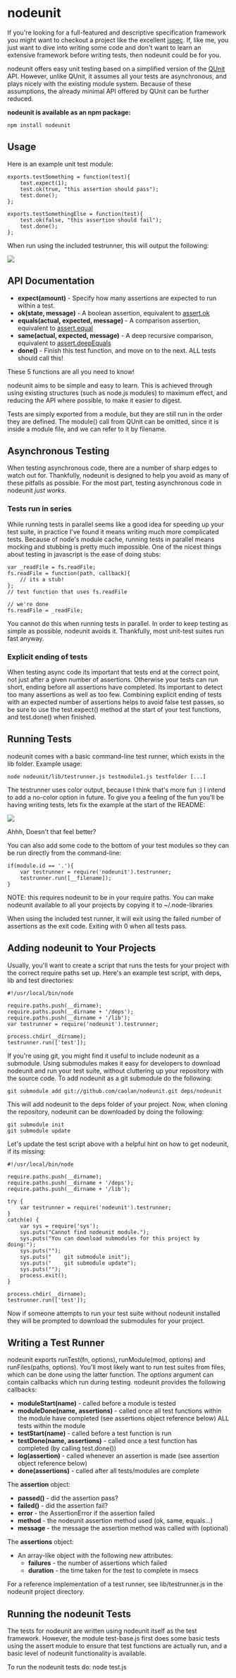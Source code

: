 nodeunit
========

If you're looking for a full-featured and descriptive specification framework
you might want to checkout a project like the excellent
[jspec](http://github.com/visionmedia/jspec). If, like me, you just want to
dive into writing some code and don't want to learn an extensive framework
before writing tests, then nodeunit could be for you.

nodeunit offers easy unit testing based on a simplified version of the
[QUnit](http://docs.jquery.com/QUnit) API. However, unlike QUnit, it assumes
all your tests are asynchronous, and plays nicely with the existing module
system. Because of these assumptions, the already minimal API offered by QUnit
can be further reduced.

__nodeunit is available as an npm package:__

    npm install nodeunit


Usage
-----

Here is an example unit test module:

    exports.testSomething = function(test){
        test.expect(1);
        test.ok(true, "this assertion should pass");
        test.done();
    };

    exports.testSomethingElse = function(test){
        test.ok(false, "this assertion should fail");
        test.done();
    };

When run using the included testrunner, this will output the following:

<img src="http://github.com/caolan/nodeunit/raw/master/img/example_fail.png" />


API Documentation
-----------------

* __expect(amount)__ - Specify how many assertions are expected to run within a
  test.
* __ok(state, message)__ - A boolean assertion, equivalent to [assert.ok](http://nodejs.org/api.html#_assert_module)
* __equals(actual, expected, message)__ - A comparison assertion, equivalent
  to [assert.equal](http://nodejs.org/api.html#_assert_module)
* __same(actual, expected, message)__ - A deep recursive comparison, equivalent
  to [assert.deepEquals](http://nodejs.org/api.html#_assert_module)
* __done()__ - Finish this test function, and move on to the next. ALL tests
  should call this!

These 5 functions are all you need to know!


nodeunit aims to be simple and easy to learn. This is achieved through using
existing structures (such as node.js modules) to maximum effect, and reducing
the API where possible, to make it easier to digest.

Tests are simply exported from a module, but they are still run in the order
they are defined. The module() call from QUnit can be omitted, since it is
inside a module file, and we can refer to it by filename.


Asynchronous Testing
--------------------

When testing asynchronous code, there are a number of sharp edges to watch out
for. Thankfully, nodeunit is designed to help you avoid as many of these
pitfalls as possible. For the most part, testing asynchronous code in nodeunit
_just works_.


### Tests run in series

While running tests in parallel seems like a good idea for speeding up your
test suite, in practice I've found it means writing much more complicated
tests. Because of node's module cache, running tests in parallel means mocking
and stubbing is pretty much impossible. One of the nicest things about testing
in javascript is the ease of doing stubs:

    var _readFile = fs.readFile;
    fs.readFile = function(path, callback){
        // its a stub!
    };
    // test function that uses fs.readFile

    // we're done
    fs.readFile = _readFile;

You cannot do this when running tests in parallel. In order to keep testing as
simple as possible, nodeunit avoids it. Thankfully, most unit-test suites run
fast anyway.


### Explicit ending of tests

When testing async code its important that tests end at the correct point, not
just after a given number of assertions. Otherwise your tests can run short,
ending before all assertions have completed. Its important to detect too
many assertions as well as too few. Combining explicit ending of tests with
an expected number of assertions helps to avoid false test passes, so be sure
to use the test.expect() method at the start of your test functions, and
test.done() when finished.


Running Tests
-------------

nodeunit comes with a basic command-line test runner, which exists in the lib
folder. Example usage:

    node nodeunit/lib/testrunner.js testmodule1.js testfolder [...]

The testrunner uses color output, because I think that's more fun :) I intend
to add a no-color option in future. To give you a feeling of the fun you'll be
having writing tests, lets fix the example at the start of the README:

<img src="http://github.com/caolan/nodeunit/raw/master/img/example_pass.png" />

Ahhh, Doesn't that feel better?

You can also add some code to the bottom of your test modules so they can be
run directly from the command-line:

    if(module.id == '.'){
        var testrunner = require('nodeunit').testrunner;
        testrunner.run([__filename]);
    }

NOTE: this requires nodeunit to be in your require paths. You can make nodeunit
available to all your projects by copying it to ~/.node-libraries

When using the included test runner, it will exit using the failed number of
assertions as the exit code. Exiting with 0 when all tests pass.


Adding nodeunit to Your Projects
--------------------------------

Usually, you'll want to create a script that runs the tests for your project
with the correct require paths set up. Here's an example test script, with
deps, lib and test directories:

    #!/usr/local/bin/node

    require.paths.push(__dirname);
    require.paths.push(__dirname + '/deps');
    require.paths.push(__dirname + '/lib');
    var testrunner = require('nodeunit').testrunner;

    process.chdir(__dirname);
    testrunner.run(['test']);

If you're using git, you might find it useful to include nodeunit as a
submodule. Using submodules makes it easy for developers to download nodeunit
and run your test suite, without cluttering up your repository with
the source code. To add nodeunit as a git submodule do the following:

    git submodule add git://github.com/caolan/nodeunit.git deps/nodeunit

This will add nodeunit to the deps folder of your project. Now, when cloning
the repository, nodeunit can be downloaded by doing the following:

    git submodule init
    git submodule update

Let's update the test script above with a helpful hint on how to get nodeunit,
if its missing:

    #!/usr/local/bin/node

    require.paths.push(__dirname);
    require.paths.push(__dirname + '/deps');
    require.paths.push(__dirname + '/lib');

    try {
        var testrunner = require('nodeunit').testrunner;
    }
    catch(e) {
        var sys = require('sys');
        sys.puts("Cannot find nodeunit module.");
        sys.puts("You can download submodules for this project by doing:");
        sys.puts("");
        sys.puts("    git submodule init");
        sys.puts("    git submodule update");
        sys.puts("");
        process.exit();
    }

    process.chdir(__dirname);
    testrunner.run(['test']);

Now if someone attempts to run your test suite without nodeunit installed they
will be prompted to download the submodules for your project.


Writing a Test Runner
---------------------

nodeunit exports runTest(fn, options), runModule(mod, options) and
runFiles(paths, options). You'll most likely want to run test suites from
files, which can be done using the latter function. The _options_ argument can
contain callbacks which run during testing. nodeunit provides the following
callbacks:

* __moduleStart(name)__ - called before a module is tested
* __moduleDone(name, assertions)__ - called once all test functions within the
  module have completed (see assertions object reference below)
  ALL tests within the module
* __testStart(name)__ - called before a test function is run
* __testDone(name, assertions)__ - called once a test function has completed
  (by calling test.done())
* __log(assertion)__ - called whenever an assertion is made (see assertion
  object reference below)
* __done(assertions)__ - called after all tests/modules are complete

The __assertion__ object:

* __passed()__ - did the assertion pass?
* __failed()__ - did the assertion fail?
* __error__ - the AssertionError if the assertion failed
* __method__ - the nodeunit assertion method used (ok, same, equals...)
* __message__ - the message the assertion method was called with (optional)

The __assertions__ object:

* An array-like object with the following new attributes:
  * __failures__ - the number of assertions which failed
  * __duration__ - the time taken for the test to complete in msecs

For a reference implementation of a test runner, see lib/testrunner.js in the
nodeunit project directory.


Running the nodeunit Tests
--------------------------

The tests for nodeunit are written using nodeunit itself as the test framework.
However, the module test-base.js first does some basic tests using the assert
module to ensure that test functions are actually run, and a basic level of
nodeunit functionality is available.

To run the nodeunit tests do: node test.js
